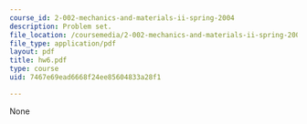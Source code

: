 ```yaml
---
course_id: 2-002-mechanics-and-materials-ii-spring-2004
description: Problem set.
file_location: /coursemedia/2-002-mechanics-and-materials-ii-spring-2004/7467e69ead6668f24ee85604833a28f1_hw6.pdf
file_type: application/pdf
layout: pdf
title: hw6.pdf
type: course
uid: 7467e69ead6668f24ee85604833a28f1

---
```

None